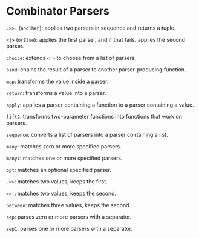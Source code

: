 # Combinator Parsers

`.>>.` (`andThen`): applies two parsers in sequence and returns a tuple.

`<|>` (`orElse`): applies the first parser, and if that fails, applies the second parser.

`choice`: extends `<|>` to choose from a list of parsers.

`bind`: chains the result of a parser to another parser-producing function.

`map`: transforms the value inside a parser.

`return`: transforms a value into a parser.

`apply`: applies a parser containing a function to a parser containing a value.

`lift2`: transforms two-parameter functions into functions that work on parsers.

`sequence`: converts a list of parsers into a parser containing a list.

`many`: matches zero or more specified parsers.

`many1`: matches one or more specified parsers.

`opt`: matches an optional specified parser.

`.>>`: matches two values, keeps the first.

`>>.`: matches two values, keeps the second.

`between`: matches three values, keeps the second.

`sep`: parses zero or more parsers with a separator.

`sep1`: parses one or more parsers with a separator.

